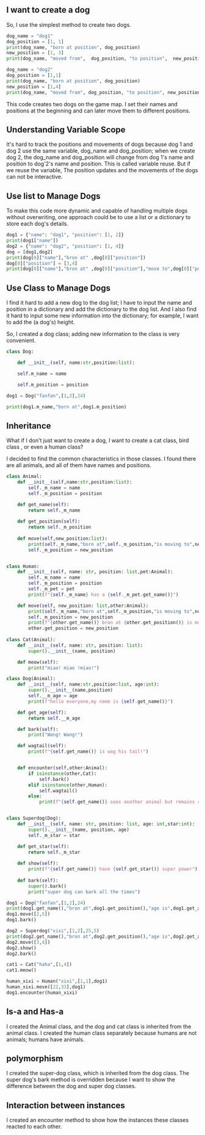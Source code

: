 ## I want to create a dog

So, I use the simplest method to create two dogs.
```python
dog_name = "dog1"
dog_position = [1, 1]
print(dog_name, "born at position", dog_position)
new_position = [1, 3]
print(dog_name, "moved from",  dog_position, "to position",  new_position)

dog_name = "dog2"
dog_position = [1,1]
print(dog_name, "born at position", dog_position)
new_position = [1,4]
print(dog_name, "moved from", dog_position, "to position", new_position)
```

This code creates two dogs on the game map. I set their names and positions at the beginning and can later move them to different positions.

## Understanding Variable Scope
It's hard to track the positions and movements of dogs because dog 1 and dog 2 use the same variable, dog_name and dog_position; when we create dog 2, the dog_name and dog_position will change from dog 1's name and position to dog'2's name and position. This is called variable reuse. But if we reuse the variable, The position updates and the movements of the dogs can not be interactive.

## Use list to Manage Dogs
To make this code more dynamic and capable of handling multiple dogs without overwriting, one approach could be to use a list or a dictionary to store each dog's details.

```python
dog1 = {"name": "dog1", "position": [1, 2]}
print(dog1["name"])
dog2 = {"name": "dog2", "position": [1, 4]}
dog = [dog1,dog2]
print(dog[0]["name"],"bron at" ,dog[0]["position"])
dog[0]["position"] = [3,4]
print(dog[0]["name"],"bron at" ,dog[0]["position"],"move to",dog[0]["position"])

```

## Use Class to Manage Dogs
I find it hard to add a new dog to the dog list; I have to input the name and position in a dictionary and add the dictionary to the dog list. And I also find it hard to input some new information into the dictionary; for example, I want to add the (a dog's) height.

So, I created a dog class; adding new information to the class is very convenient.

```python
class Dog:

    def __init__(self, name:str,position:list):

	self.m_name = name

	self.m_position = position

dog1 = Dog("fanfan",[1,2],24)

print(dog1.m_name,"born at",dog1.m_position)

```

## Inheritance 

What if I don't just want to create a dog, I want to create a cat class, bird class , or even a human class?

I decided to find the common characteristics in those classes. I found there are all animals, and all of them have names and positions. 

```python
class Animal:
    def __init__(self,name:str,position:list):
        self._m_name = name
        self._m_position = position

    def get_name(self):
        return self._m_name
    
    def get_position(self):
        return self._m_position
    
    def move(self,new_position:list):
        print(self._m_name,"born at",self._m_position,"is moving to",new_position)
        self._m_position = new_position


class Human:
    def __init__(self, name: str, position: list,pet:Animal):
        self._m_name = name
        self._m_position = position
        self._m_pet = pet
        print(f"{self._m_name} has a {self._m_pet.get_name()}")

    def move(self, new_position: list,other:Animal):
        print(self._m_name,"born at",self._m_position,"is moving to",new_position)
        self._m_position = new_position
        print(f"{other.get_name()} bron at {other.get_position()} is moving to {new_position}")
        other.get_position = new_position
    
class Cat(Animal):
    def __init__(self, name: str, position: list):
        super().__init__(name, position)

    def meow(self):
        print("miao! miao !miao!")

class Dog(Animal):
    def __init__(self, name:str,position:list, age:int):
        super().__init__(name,position)
        self.__m_age = age
        print(f"hello everyone,my name is {self.get_name()}")

    def get_age(self):
        return self.__m_age

    def bark(self):
        print("Wang! Wang!")

    def wagtail(self):
        print(f"{self.get_name()} is wag his tail!")


    def encounter(self,other:Animal):
        if isinstance(other,Cat):
            self.bark()
        elif isinstance(other,Human):
            self.wagtail()
        else:
            print(f"{self.get_name()} sees another animal but remains calm.")


class Superdog(Dog):
    def __init__(self, name: str, position: list, age: int,star:int):
        super().__init__(name, position, age) 
        self._m_star = star

    def get_star(self):
        return self._m_star
    
    def show(self):
        print(f"{self.get_name()} have {self.get_star()} super power")
    
    def bark(self):
        super().bark()
        print("super dog can bark all the times")

dog1 = Dog("fanfan",[1,2],24)
print(dog1.get_name(),"bron at",dog1.get_position(),"age is",dog1.get_age())
dog1.move([2,5])
dog1.bark()

dog2 = Superdog("xixi",[1,2],25,5)
print(dog2.get_name(),"bron at",dog2.get_position(),"age is",dog2.get_age())
dog2.move([3,4])
dog2.show()
dog2.bark()

cat1 = Cat("haha",[1,4])
cat1.meow()

human_xixi = Human("xixi",[1,1],dog1)
human_xixi.move([22,33],dog1)
dog1.encounter(human_xixi)
```


## Is-a and Has-a
I created the Animal class, and the dog and cat class is inherited from the animal class. I created the human class separately because humans are not animals; humans have animals. 

## polymorphism

I created the super-dog class, which is inherited from the dog class. The super dog's bark method is overridden because I want to show the difference between the dog and super dog classes.

## Interaction between instances

I created an encounter method to show how the instances these classes reacted to each other.


